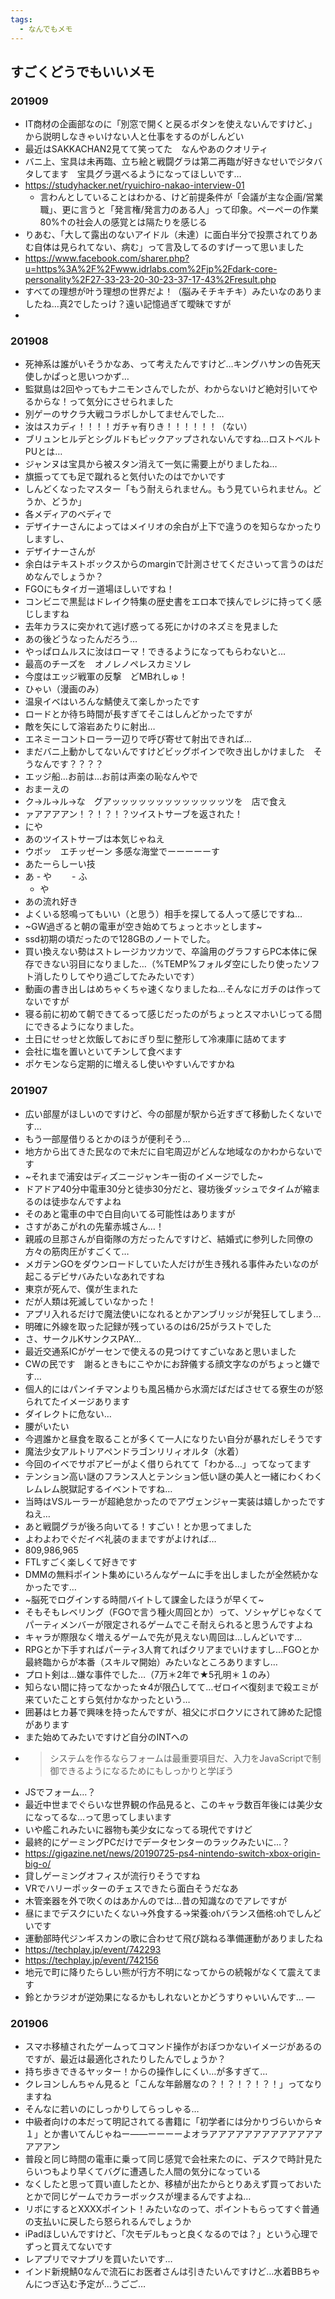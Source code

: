 ```yaml
---
tags:
  - なんでもメモ
---
```


## すごくどうでもいいメモ
### 201909
- IT商材の企画部なのに「別窓で開くと戻るボタンを使えないんですけど、」から説明しなきゃいけない人と仕事をするのがしんどい
- 最近はSAKKACHAN2見てて笑ってた　なんやあのクオリティ
- バニ上、宝具は未再臨、立ち絵と戦闘グラは第二再臨が好きなせいでジタバタしてます　宝具グラ選べるようになってほしいです…
- https://studyhacker.net/ryuichiro-nakao-interview-01
	- 言わんとしていることはわかる、けど前提条件が「会議が主な企画/営業職」、更に言うと「発言権/発言力のある人」って印象。ペーペーの作業80%↑の社会人の感覚とは隔たりを感じる
- りあむ、「大して露出のないアイドル（未達）に面白半分で投票されてりあむ自体は見られてない、病む」って言及してるのすげーって思いました
- https://www.facebook.com/sharer.php?u=https%3A%2F%2Fwww.idrlabs.com%2Fjp%2Fdark-core-personality%2F27-33-23-20-30-23-37-17-43%2Fresult.php
- すべての理想が叶う理想の世界だよ！（脳みそチキチキ）みたいなのありましたね…真2でしたっけ？遠い記憶過ぎて曖昧ですが
- 
### 201908
- 死神系は誰がいそうかなあ、って考えたんですけど…キングハサンの告死天使しかぱっと思いつかず…
- 監獄島は2回やってもナニモンさんでしたが、わからないけど絶対引いてやるからな！って気分にさせられました
- 別ゲーのサクラ大戦コラボしかしてませんでした…
- 汝はスカディ！！！！ガチャ有りき！！！！！！（ない）
- ブリュンヒルデとシグルドもピックアップされないんですね…ロストベルトPUとは…
- ジャンヌは宝具から被スタン消えて一気に需要上がりましたね…
- 旗振ってても足で蹴れると気付いたのはでかいです
- しんどくなったマスター「もう耐えられません。もう見ていられません。どうか、どうか」
- 各メディアのベディで
- デザイナーさんによってはメイリオの余白が上下で違うのを知らなかったりしますし、
- デザイナーさんが
- 余白はテキストボックスからのmarginで計測させてくださいって言うのはだめなんでしょうか？
- FGOにもタイガー道場ほしいですね！
- コンビニで黒髭はドレイク特集の歴史書をエロ本で挟んでレジに持ってく感じしますね
- 去年カラスに突かれて逃げ惑ってる死にかけのネズミを見ました
- あの後どうなったんだろう…
- やっぱロムルスに汝はローマ！できるようになってもらわないと…
- 最高のチーズを　オノレノペレスカミソレ
- 今度はエッジ戦軍の反撃　どMBれしゅ！
- ひゃい（漫画のみ）
- 温泉イベはいろんな鯖使えて楽しかったです
- ロードとか待ち時間が長すぎてそこはしんどかったですが
- 敵を矢にして溶岩あたりに射出…
- エネミーコントローラー辺りで呼び寄せて射出できれば…
- まだバニ上動かしてないんですけどビッグボインで吹き出しかけました　そうなんです？？？？
- エッジ船…お前は…お前は声楽の恥なんやで
- おまーえの
- ク→ル→ル→な　グアッッッッッッッッッッッッッツを　店で食え
- ァアアアアン！？！？！？ツイストサーブを返された！
- にや
- あのツイストサーブは本気じゃねえ
- ウボッ　エチッゼーン 多感な海堂でーーーーーす
- あたーらしーい技
- あ
		- や
		　　- ふ
	- や
- あの流れ好き
- よくいる怒鳴ってもいい（と思う）相手を探してる人って感じですね…
- ~GW過ぎると朝の電車が空き始めてちょっとホッとします~
- ssd初期の頃だったので128GBのノートでした。
- 買い換えない勢はストレージカツカツで、卒論用のグラフすらPC本体に保存できない羽目になりました…（%TEMP%フォルダ空にしたり使ったソフト消したりしてやり過ごしてたみたいです）
- 動画の書き出しはめちゃくちゃ速くなりましたね…そんなにガチのは作ってないですが
- 寝る前に初めて朝できてるって感じだったのがちょっとスマホいじってる間にできるようになりました。
- 土日にせっせと炊飯しておにぎり型に整形して冷凍庫に詰めてます
- 会社に塩を置いといてチンして食べます
- ポケモンなら定期的に増えるし使いやすいんですかね

### 201907
- 広い部屋がほしいのですけど、今の部屋が駅から近すぎて移動したくないです…
- もう一部屋借りるとかのほうが便利そう…
- 地方から出てきた民なので未だに自宅周辺がどんな地域なのかわからないです
- ~それまで浦安はディズニージャンキー街のイメージでした~
- ドアドア40分中電車30分と徒歩30分だと、寝坊後ダッシュでタイムが縮まるのは徒歩なんですよね
- そのあと電車の中で白目向いてる可能性はありますが
- さすがあこがれの先輩赤城さん…！
- 親戚の旦那さんが自衛隊の方だったんですけど、結婚式に参列した同僚の方々の筋肉圧がすごくて…
- メガテンGOをダウンロードしていた人だけが生き残れる事件みたいなのが起こるデビサバみたいなあれですね
- 東京が死んで、僕が生まれた
- だが人類は死滅していなかった！
- アプリ入れるだけで魔法使いになれるとかアンブリッジが発狂してしまう…
- 明確に外線を取った記録が残っているのは6/25がラストでした
- さ、サークルKサンクスPAY…
- 最近交通系ICがゲーセンで使えるの見つけてすごいなあと思いました
- CWの民です　謝るときもにこやかにお辞儀する顔文字なのがちょっと嫌です…
- 個人的にはパンイチマンよりも風呂桶から水滴だばだばさせてる寮生のが怒られてたイメージあります
- ダイレクトに危ない…
- 腰がいたい
- 今週誰かと昼食を取ることが多くて一人になりたい自分が暴れだしそうです
- 魔法少女アルトリアペンドラゴンリリィオルタ（水着）
- 今回のイベでサポアビーがよく借りられてて「わかる…」ってなってます
- テンション高い謎のフランス人とテンション低い謎の美人と一緒にわくわくレムレム脱獄記するイベントですね…
- 当時はVSルーラーが超絶怠かったのでアヴェンジャー実装は嬉しかったですねえ…
- あと戦闘グラが後ろ向いてる！すごい！とか思ってました
- よわよわでぐだイベ礼装のままですがよければ…
- 809,986,965
- FTLすごく楽しくて好きです
- DMMの無料ポイント集めにいろんなゲームに手を出しましたが全然続かなかったです…
- ~脳死でログインする時間バイトして課金したほうが早くて~
- そもそもレベリング（FGOで言う種火周回とか）って、ソシャゲじゃなくてパーティメンバーが限定されるゲームでこそ耐えられると思うんですよね
- キャラが際限なく増えるゲームで先が見えない周回は…しんどいです…
- RPGとか下手すればパーティ3人育てればクリアまでいけますし…FGOとか最終臨からが本番（スキルマ開始）みたいなところありますし…
- プロト剣は…嫌な事件でした…（7万＊2年で★5孔明＊１のみ）
- 知らない間に持ってなかった☆4が限凸してて…ゼロイベ復刻まで殺エミが来ていたことすら気付かなかったという…
- 囲碁はヒカ碁で興味を持ったんですが、祖父にボロクソにされて諦めた記憶があります
- また始めてみたいですけど自分のINTへの
- > システムを作るならフォームは最重要項目だ、入力をJavaScriptで制御できるようになるためにもしっかりと学ぼう
- JSでフォーム…？
- 最近中世までぐらいな世界観の作品見ると、このキャラ数百年後には美少女になってるな…って思ってしまいます
- いや艦これみたいに器物も美少女になってる現代ですけど
- 最終的にゲーミングPCだけでデータセンターのラックみたいに…？
- https://gigazine.net/news/20190725-ps4-nintendo-switch-xbox-origin-big-o/
- 貸しゲーミングオフィスが流行りそうですね
- VRでハリーポッターのチェスできたら面白そうだなあ
- 木管楽器を外で吹くのはあかんのでは…昔の知識なのでアレですが
- 昼にまでデスクにいたくない→外食する→栄養:ohバランス価格:ohでしんどいです
- 運動部時代ジンギスカンの歌に合わせて飛び跳ねる準備運動がありましたね
- https://techplay.jp/event/742293
- https://techplay.jp/event/742156
- 地元で町に降りたらしい熊が行方不明になってからの続報がなくて震えてます
- 鈴とかラジオが逆効果になるかもしれないとかどうすりゃいいんです…
—
### 201906
- スマホ移植されたゲームってコマンド操作がおぼつかないイメージがあるのですが、最近は最適化されたりしたんでしょうか？
- 持ち歩きできるヤッター！からの操作しにくい…が多すぎて…
- クレヨンしんちゃん見ると「こんな年齢層なの？！？！？！？！」ってなりますね
- そんなに若いのにしっかりしてらっしゃる…
- 中級者向けの本だって明記されてる書籍に「初学者には分かりづらいから☆１」とか書いてんじゃねー――ーーーーよオラアアアアアアアアアアアアアアアアン
- 普段と同じ時間の電車に乗って同じ感覚で会社来たのに、デスクで時計見たらいつもより早くてバグに遭遇した人間の気分になっている
- なくしたと思って買い直したとか、移植が出たからとりあえず買っておいたとかで同じゲームでカラーボックスが埋まるんですよね…
- リボにするとXXXXポイント！みたいなのって、ポイントもらってすぐ普通の支払いに戻したら怒られるんでしょうか
- iPadほしいんですけど、「次モデルもっと良くなるのでは？」という心理でずっと買えてないです
- レアプリでマナプリを買いたいです…
- インド新規鯖0なんで流石にお医者さんは引きたいんですけど…水着BBちゃんにつぎ込む予定が…うごご…